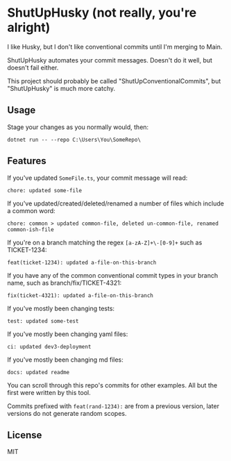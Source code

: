 # ShutUpHusky (not really, you're alright)

I like Husky, but I don't like conventional commits until I'm merging to Main.

ShutUpHusky automates your commit messages. Doesn't do it well, but doesn't fail either.

This project should probably be called "ShutUpConventionalCommits", but "ShutUpHusky" is much more catchy.

## Usage

Stage your changes as you normally would, then:

`dotnet run -- --repo C:\Users\You\SomeRepo\`

## Features

If you've updated `SomeFile.ts`, your commit message will read:

`chore: updated some-file`

If you've updated/created/deleted/renamed a number of files which include a common word:

`chore: common > updated common-file, deleted un-common-file, renamed common-ish-file`

If you're on a branch matching the regex `[a-zA-Z]+\-[0-9]+` such as TICKET-1234:

`feat(ticket-1234): updated a-file-on-this-branch`

If you have any of the common conventional commit types in your branch name, such as branch/fix/TICKET-4321:

`fix(ticket-4321): updated a-file-on-this-branch`

If you've mostly been changing tests:

`test: updated some-test`

If you've mostly been changing yaml files:

`ci: updated dev3-deployment`

If you've mostly been changing md files:

`docs: updated readme`

You can scroll through this repo's commits for other examples. All but the first were written by this tool.

Commits prefixed with `feat(rand-1234):` are from a previous version, later versions do not generate random scopes.

## License

MIT
